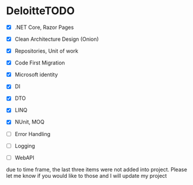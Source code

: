 # DeloitteTODO


- [x] .NET Core, Razor Pages
- [x] Clean Architecture Design (Onion)
- [x] Repositories, Unit of work
- [x] Code First Migration
- [x] Microsoft identity
- [x] DI
- [x] DTO
- [x] LINQ
- [x] NUnit, MOQ
- [ ] Error Handling
- [ ] Logging
- [ ] WebAPI


due to time frame, the last three items were not added into project. 
Please let me know if you would like to those and I will update my project


